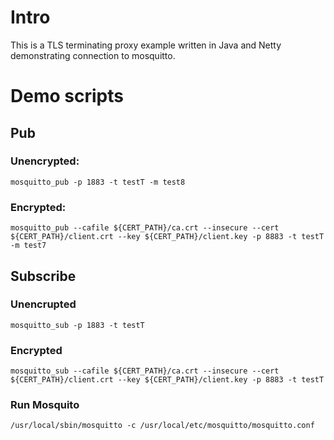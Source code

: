 # Intro
This is a TLS terminating proxy example written in Java and Netty demonstrating connection to mosquitto.

# Demo scripts

## Pub

 
### Unencrypted:

```
mosquitto_pub -p 1883 -t testT -m test8
```

### Encrypted:

```
mosquitto_pub --cafile ${CERT_PATH}/ca.crt --insecure --cert ${CERT_PATH}/client.crt --key ${CERT_PATH}/client.key -p 8883 -t testT -m test7
```


## Subscribe

### Unencrupted

```
mosquitto_sub -p 1883 -t testT
```
 
### Encrypted

```
mosquitto_sub --cafile ${CERT_PATH}/ca.crt --insecure --cert ${CERT_PATH}/client.crt --key ${CERT_PATH}/client.key -p 8883 -t testT
```
 

### Run Mosquito

```
/usr/local/sbin/mosquitto -c /usr/local/etc/mosquitto/mosquitto.conf
```
